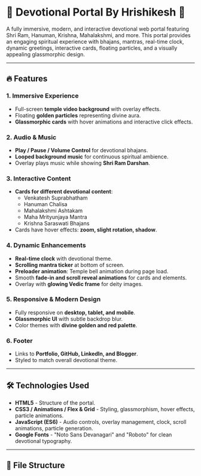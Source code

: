 # 🌺 Devotional Portal By Hrishikesh 🌺

A fully immersive, modern, and interactive devotional web portal featuring Shri Ram, Hanuman, Krishna, Mahalakshmi, and more. This portal provides an engaging spiritual experience with bhajans, mantras, real-time clock, dynamic greetings, interactive cards, floating particles, and a visually appealing glassmorphic design.

---

## 🔥 Features

### 1. Immersive Experience
- Full-screen **temple video background** with overlay effects.
- Floating **golden particles** representing divine aura.
- **Glassmorphic cards** with hover animations and interactive click effects.

### 2. Audio & Music
- **Play / Pause / Volume Control** for devotional bhajans.
- **Looped background music** for continuous spiritual ambience.
- Overlay plays music while showing **Shri Ram Darshan**.

### 3. Interactive Content
- **Cards for different devotional content**:
  - Venkatesh Suprabhatham
  - Hanuman Chalisa
  - Mahalakshmi Ashtakam
  - Maha Mrityunjaya Mantra
  - Krishna Saraswati Bhajans
- Cards have hover effects: **zoom, slight rotation, shadow**.

### 4. Dynamic Enhancements
- **Real-time clock** with devotional theme.
- **Scrolling mantra ticker** at bottom of screen.
- **Preloader animation**: Temple bell animation during page load.
- Smooth **fade-in and scroll reveal animations** for cards and elements.
- Overlay with **glowing Vedic frame** for deity images.

### 5. Responsive & Modern Design
- Fully responsive on **desktop, tablet, and mobile**.
- **Glassmorphic UI** with subtle backdrop blur.
- Color themes with **divine golden and red palette**.

### 6. Footer
- Links to **Portfolio, GitHub, LinkedIn, and Blogger**.
- Styled to match overall devotional theme.

---

## 🛠️ Technologies Used
- **HTML5** - Structure of the portal.
- **CSS3 / Animations / Flex & Grid** - Styling, glassmorphism, hover effects, particle animations.
- **JavaScript (ES6)** - Audio controls, overlay management, clock, scroll animations, particle generation.
- **Google Fonts** - "Noto Sans Devanagari" and "Roboto" for clean devotional typography.

---

## 📁 File Structure


